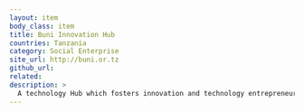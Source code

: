 ```yaml
---
layout: item
body_class: item
title: Buni Innovation Hub
countries: Tanzania
category: Social Enterprise
site_url: http://buni.or.tz
github_url: 
related: 
description: >
  A technology Hub which fosters innovation and technology entrepreneurship through capacity building, mentoring programs and community empowerment.
---
```


